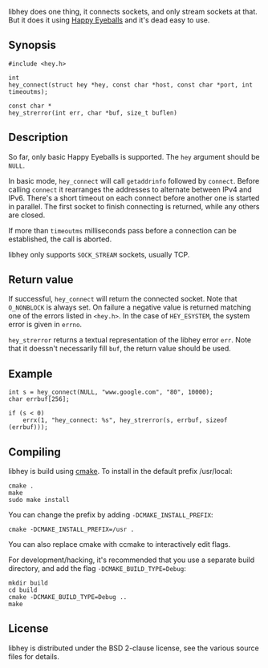 
libhey does one thing, it connects sockets, and only stream sockets at that.
But it does it using [Happy Eyeballs][] and it's dead easy to use.

## Synopsis

    #include <hey.h>

    int
    hey_connect(struct hey *hey, const char *host, const char *port, int timeoutms);

    const char *
    hey_strerror(int err, char *buf, size_t buflen)

## Description

So far, only basic Happy Eyeballs is supported. The `hey` argument should be `NULL`.

In basic mode, `hey_connect` will call `getaddrinfo` followed by `connect`.
Before calling `connect` it rearranges the addresses to alternate between IPv4 and IPv6.
There's a short timeout on each connect before another one is started in parallel.
The first socket to finish connecting is returned, while any others are closed.

If more than `timeoutms` milliseconds pass before a connection can be established, the
call is aborted.

libhey only supports `SOCK_STREAM` sockets, usually TCP.

## Return value

If successful, `hey_connect` will return the connected socket. Note that `O_NONBLOCK`
is always set. On failure a negative value is returned matching one of the errors
listed in `<hey.h>`. In the case of `HEY_ESYSTEM`, the system error is given in `errno`.

`hey_strerror` returns a textual representation of the libhey error `err`. Note that
it doessn't necessarily fill `buf`, the return value should be used.

## Example

    int s = hey_connect(NULL, "www.google.com", "80", 10000);
    char errbuf[256];
    
    if (s < 0)
        errx(1, "hey_connect: %s", hey_strerror(s, errbuf, sizeof (errbuf)));

## Compiling

libhey is build using [cmake][]. To install in the default prefix /usr/local:

    cmake .
    make
    sudo make install

You can change the prefix by adding `-DCMAKE_INSTALL_PREFIX`:

    cmake -DCMAKE_INSTALL_PREFIX=/usr .

You can also replace cmake with ccmake to interactively edit flags.

For development/hacking, it's recommended that you use a separate build
directory, and add the flag `-DCMAKE_BUILD_TYPE=Debug`:

    mkdir build
    cd build
    cmake -DCMAKE_BUILD_TYPE=Debug ..
    make

  [Happy Eyeballs]: http://tools.ietf.org/html/rfc6555
  [cmake]: http://www.cmake.org

## License
 
libhey is distributed under the BSD 2-clause license, see the various source
files for details.
